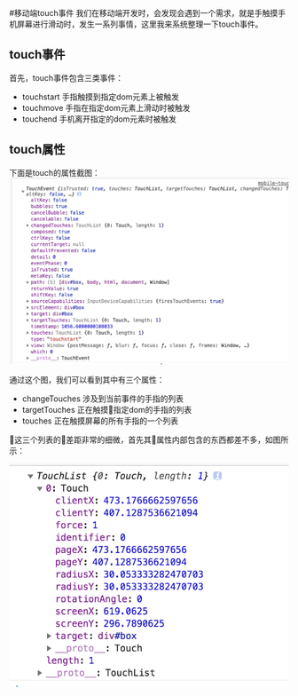 #移动端touch事件
我们在移动端开发时，会发现会遇到一个需求，就是手触摸手机屏幕进行滑动时，发生一系列事情，这里我来系统整理一下touch事件。 

## touch事件
首先，touch事件包含三类事件：  

- touchstart 手指触摸到指定dom元素上被触发
- touchmove 手指在指定dom元素上滑动时被触发
- touchend 手机离开指定的dom元素时被触发

## touch属性
下面是touch的属性截图：
![](imgs/01_touch.png)

通过这个图，我们可以看到其中有三个属性：

- changeTouches 涉及到当前事件的手指的列表
- targetTouches 正在触摸指定dom的手指的列表
- touches 正在触摸屏幕的所有手指的一个列表

这三个列表的差距非常的细微，首先其属性内部包含的东西都差不多，如图所示：

![](imgs/02_touch.png)


